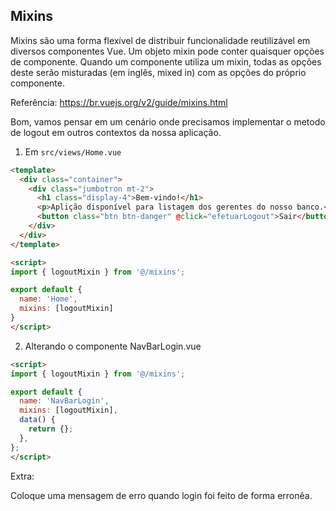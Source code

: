 ## Mixins

Mixins são uma forma flexível de distribuir funcionalidade reutilizável em diversos componentes Vue. Um objeto mixin pode conter quaisquer opções de componente. Quando um componente utiliza um mixin, todas as opções deste serão misturadas (em inglês, mixed in) com as opções do próprio componente.

Referência: https://br.vuejs.org/v2/guide/mixins.html


Bom, vamos pensar em um cenário onde precisamos implementar o metodo de logout em outros contextos da nossa aplicação.

1. Em `src/views/Home.vue`

```html
<template>
  <div class="container">
    <div class="jumbotron mt-2">
      <h1 class="display-4">Bem-vindo!</h1>
      <p>Aplição disponível para listagem dos gerentes do nosso banco.</p>
      <button class="btn btn-danger" @click="efetuarLogout">Sair</button>
    </div>
  </div>
</template>

<script>
import { logoutMixin } from '@/mixins';

export default {
  name: 'Home',
  mixins: [logoutMixin]
}
</script>
```

2. Alterando o componente NavBarLogin.vue

```html
<script>
import { logoutMixin } from '@/mixins';

export default {
  name: 'NavBarLogin',
  mixins: [logoutMixin],
  data() {
    return {};
  },
};
</script>
```

Extra:

Coloque uma mensagem de erro quando login foi feito de forma erronêa.

